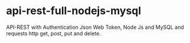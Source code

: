 # api-rest-full-nodejs-mysql
API-REST with Authentication Json Web Token, Node Js and MySQL and requests http get, post, put and delete.
